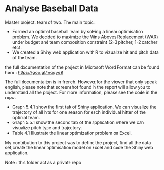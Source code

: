 # Analyse Baseball Data

Master project. team of two. The main topic :
* Formed an optimal baseball team by solving a linear optimisation problem. We decided to maximize the Wins Aboves Replacement (WAR) under budget and team composition constraint (2-3 pitcher, 1-2 catcher etc).
* We created a Shiny web application with R to vizualize hit and pitch data of the team.

the full documentation of the project in Microsoft Word Format can be found here : https://goo.gl/mqqye8

The full documentaiton is in french. However,for the viewer that only speak english, please note that screenshot found in the report will allow you to understand all the project. For more information, please see the code in the repo.

* Graph 5.4.1 show the first tab of Shiny application. We can visualize the trajectory of all hits for one season for each  individual hitter of the optimal team.
* Graph 5.5.1 show the second tab of the application where we can visualize pitch type and trajectory. 
* Table 4.1 Illustrate the linear optimization problem on Excel.

My contribution to this project was to define the project, find all the data set,create the linear optimisation model on Excel and code the Shiny web application. 

Note : this folder act as a private repo

